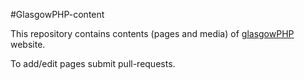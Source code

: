 #GlasgowPHP-content

This repository contains contents (pages and media) of 
[glasgowPHP](http://glasgowphp.co.uk) website.  

To add/edit pages submit pull-requests.